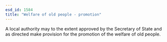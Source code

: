 ```yaml
---
esd_id: 1584
title: "Welfare of old people - promotion"
---
```


A local authority may to the extent approved by the Secretary of State and as directed make provision for the promotion of the welfare of old people.

